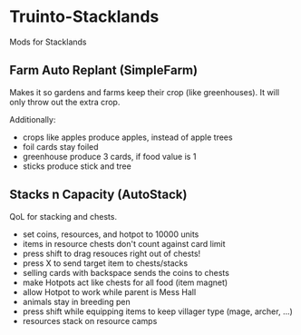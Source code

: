 # Truinto-Stacklands
Mods for Stacklands

Farm Auto Replant (SimpleFarm)
-----------
Makes it so gardens and farms keep their crop (like greenhouses). It will only throw out the extra crop.

Additionally:
- crops like apples produce apples, instead of apple trees
- foil cards stay foiled
- greenhouse produce 3 cards, if food value is 1
- sticks produce stick and tree

Stacks n Capacity (AutoStack)
-----------
QoL for stacking and chests.

- set coins, resources, and hotpot to 10000 units
- items in resource chests don't count against card limit
- press shift to drag resouces right out of chests!
- press X to send target item to chests/stacks
- selling cards with backspace sends the coins to chests
- make Hotpots act like chests for all food (item magnet)
- allow Hotpot to work while parent is Mess Hall
- animals stay in breeding pen
- press shift while equipping items to keep villager type (mage, archer, ...)
- resources stack on resource camps